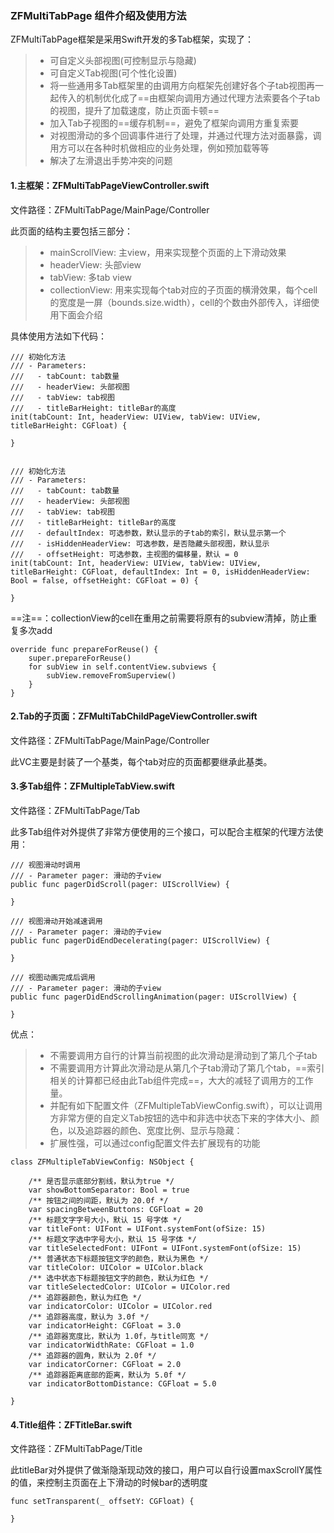 ### ZFMultiTabPage 组件介绍及使用方法

ZFMultiTabPage框架是采用Swift开发的多Tab框架，实现了：  

> - 可自定义头部视图(可控制显示与隐藏)  
> - 可自定义Tab视图(可个性化设置)  
> - 将一些通用多Tab框架里的由调用方向框架先创建好各个子tab视图再一起传入的机制优化成了==由框架向调用方通过代理方法索要各个子tab的视图，提升了加载速度，防止页面卡顿==  
> - 加入Tab子视图的==缓存机制==，避免了框架向调用方重复索要
> - 对视图滑动的多个回调事件进行了处理，并通过代理方法对面暴露，调用方可以在各种时机做相应的业务处理，例如预加载等等   
> - 解决了左滑退出手势冲突的问题

#### 1.主框架：ZFMultiTabPageViewController.swift 
文件路径：ZFMultiTabPage/MainPage/Controller  

此页面的结构主要包括三部分：
> - mainScrollView: 主view，用来实现整个页面的上下滑动效果
> - headerView: 头部view
> - tabView: 多tab view
> - collectionView: 用来实现每个tab对应的子页面的横滑效果，每个cell的宽度是一屏（bounds.size.width），cell的个数由外部传入，详细使用下面会介绍

具体使用方法如下代码：

```
/// 初始化方法
/// - Parameters:
///   - tabCount: tab数量
///   - headerView: 头部视图
///   - tabView: tab视图
///   - titleBarHeight: titleBar的高度
init(tabCount: Int, headerView: UIView, tabView: UIView, titleBarHeight: CGFloat) {
        
}
    
    
/// 初始化方法
/// - Parameters:
///   - tabCount: tab数量
///   - headerView: 头部视图
///   - tabView: tab视图
///   - titleBarHeight: titleBar的高度
///   - defaultIndex: 可选参数，默认显示的子tab的索引，默认显示第一个
///   - isHiddenHeaderView: 可选参数，是否隐藏头部视图，默认显示
///   - offsetHeight: 可选参数，主视图的偏移量，默认 = 0
init(tabCount: Int, headerView: UIView, tabView: UIView, titleBarHeight: CGFloat, defaultIndex: Int = 0, isHiddenHeaderView: Bool = false, offsetHeight: CGFloat = 0) {
        
}
```


==注==：collectionView的cell在重用之前需要将原有的subview清掉，防止重复多次add

```
override func prepareForReuse() {
    super.prepareForReuse()
    for subView in self.contentView.subviews {
        subView.removeFromSuperview()
    }
}
```


#### 2.Tab的子页面：ZFMultiTabChildPageViewController.swift 

文件路径：ZFMultiTabPage/MainPage/Controller 

此VC主要是封装了一个基类，每个tab对应的页面都要继承此基类。

#### 3.多Tab组件：ZFMultipleTabView.swift 

文件路径：ZFMultiTabPage/Tab  

此多Tab组件对外提供了非常方便使用的三个接口，可以配合主框架的代理方法使用：

```
/// 视图滑动时调用
/// - Parameter pager: 滑动的子view
public func pagerDidScroll(pager: UIScrollView) {
        
}
    
/// 视图滑动开始减速调用
/// - Parameter pager: 滑动的子view
public func pagerDidEndDecelerating(pager: UIScrollView) {
        
}
    
/// 视图动画完成后调用
/// - Parameter pager: 滑动的子view
public func pagerDidEndScrollingAnimation(pager: UIScrollView) {
        
}
```
优点：
> - 不需要调用方自行的计算当前视图的此次滑动是滑动到了第几个子tab
> - 不需要调用方计算此次滑动是从第几个子tab滑动了第几个tab，==索引相关的计算都已经由此Tab组件完成==，大大的减轻了调用方的工作量。
> - 并配有如下配置文件（ZFMultipleTabViewConfig.swift），可以让调用方非常方便的自定义Tab按钮的选中和非选中状态下来的字体大小、颜色，以及追踪器的颜色、宽度比例、显示与隐藏：
> - 扩展性强，可以通过config配置文件去扩展现有的功能

```
class ZFMultipleTabViewConfig: NSObject {
    
    /** 是否显示底部分割线，默认为true */
    var showBottomSeparator: Bool = true
    /** 按钮之间的间距，默认为 20.0f */
    var spacingBetweenButtons: CGFloat = 20
    /** 标题文字字号大小，默认 15 号字体 */
    var titleFont: UIFont = UIFont.systemFont(ofSize: 15)
    /** 标题文字选中字号大小，默认 15 号字体 */
    var titleSelectedFont: UIFont = UIFont.systemFont(ofSize: 15)
    /** 普通状态下标题按钮文字的颜色，默认为黑色 */
    var titleColor: UIColor = UIColor.black
    /** 选中状态下标题按钮文字的颜色，默认为红色 */
    var titleSelectedColor: UIColor = UIColor.red
    /** 追踪器颜色，默认为红色 */
    var indicatorColor: UIColor = UIColor.red
    /** 追踪器高度，默认为 3.0f */
    var indicatorHeight: CGFloat = 3.0
    /** 追踪器宽度比，默认为 1.0f，与title同宽 */
    var indicatorWidthRate: CGFloat = 1.0
    /** 追踪器的圆角，默认为 2.0f */
    var indicatorCorner: CGFloat = 2.0
    /** 追踪器距离底部的距离，默认为 5.0f */
    var indicatorBottomDistance: CGFloat = 5.0
    
}
```

#### 4.Title组件：ZFTitleBar.swift 

文件路径：ZFMultiTabPage/Title  

此titleBar对外提供了做渐隐渐现动效的接口，用户可以自行设置maxScrollY属性的值，来控制主页面在上下滑动的时候bar的透明度

```
func setTransparent(_ offsetY: CGFloat) {
       
}
```


